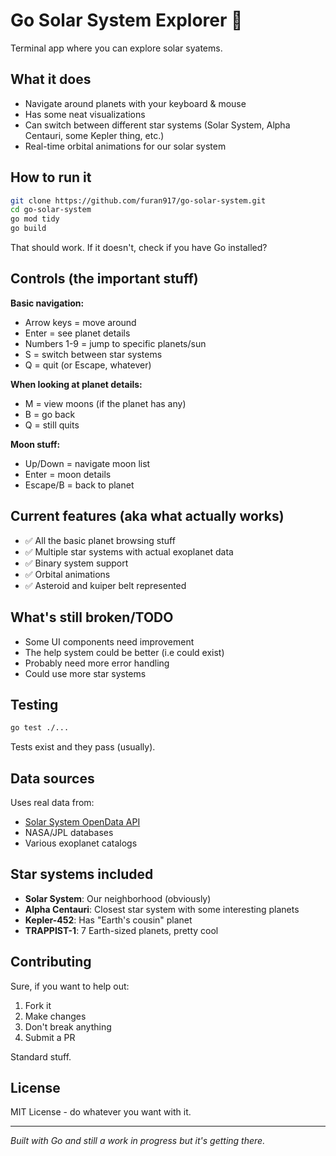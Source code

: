# Go Solar System Explorer 🚀

Terminal app where you can explore solar syatems.

## What it does

- Navigate around planets with your keyboard & mouse
- Has some neat visualizations
- Can switch between different star systems (Solar System, Alpha Centauri, some Kepler thing, etc.)
- Real-time orbital animations for our solar system

## How to run it

```bash
git clone https://github.com/furan917/go-solar-system.git
cd go-solar-system
go mod tidy
go build
```

That should work. If it doesn't, check if you have Go installed?

## Controls (the important stuff)

**Basic navigation:**
- Arrow keys = move around
- Enter = see planet details
- Numbers 1-9 = jump to specific planets/sun
- S = switch between star systems
- Q = quit (or Escape, whatever)

**When looking at planet details:**
- M = view moons (if the planet has any)
- B = go back
- Q = still quits

**Moon stuff:**
- Up/Down = navigate moon list
- Enter = moon details
- Escape/B = back to planet

## Current features (aka what actually works)

- ✅ All the basic planet browsing stuff
- ✅ Multiple star systems with actual exoplanet data
- ✅ Binary system support
- ✅ Orbital animations
- ✅ Asteroid and kuiper belt represented

## What's still broken/TODO

- Some UI components need improvement
- The help system could be better (i.e could exist)
- Probably need more error handling
- Could use more star systems 

## Testing

```bash
go test ./...
```

Tests exist and they pass (usually).

## Data sources

Uses real data from:
- [Solar System OpenData API](https://api.le-systeme-solaire.net/en/)
- NASA/JPL databases
- Various exoplanet catalogs

## Star systems included

- **Solar System**: Our neighborhood (obviously)
- **Alpha Centauri**: Closest star system with some interesting planets
- **Kepler-452**: Has "Earth's cousin" planet
- **TRAPPIST-1**: 7 Earth-sized planets, pretty cool

## Contributing

Sure, if you want to help out:

1. Fork it
2. Make changes
3. Don't break anything
4. Submit a PR

Standard stuff.

## License

MIT License - do whatever you want with it.

---

*Built with Go and still a work in progress but it's getting there.*
